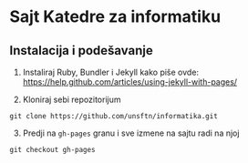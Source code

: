 # Sajt Katedre za informatiku

## Instalacija i podešavanje

1. Instaliraj Ruby, Bundler i Jekyll kako piše ovde: https://help.github.com/articles/using-jekyll-with-pages/

2. Kloniraj sebi repozitorijum
  ```
  git clone https://github.com/unsftn/informatika.git
  ```

3. Predji na `gh-pages` granu i sve izmene na sajtu radi na njoj
  ```
  git checkout gh-pages
  ```

